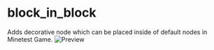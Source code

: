 # block_in_block
Adds decorative node which can be placed inside of default nodes in Minetest Game.
![Preview]()
